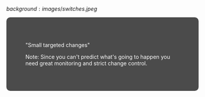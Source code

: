 $background:images/switches.jpeg$

<div style="border-radius: 10px;background-color: rgba(0, 0, 0, 0.7); color: #fff; padding: 50px;">

"Small targeted changes"

Note:
Since you can't predict what's going to happen you need great monitoring and strict change control.